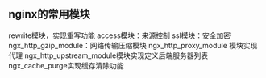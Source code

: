 ## nginx的常用模块

rewrite模块，实现重写功能
access模块：来源控制
ssl模块：安全加密
ngx_http_gzip_module：网络传输压缩模块
ngx_http_proxy_module 模块实现代理
ngx_http_upstream_module模块实现定义后端服务器列表
ngx_cache_purge实现缓存清除功能

